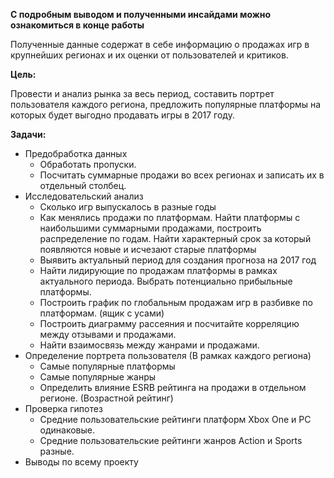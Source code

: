 **С подробным выводом и полученными инсайдами можно ознакомиться в конце работы**

Полученные данные содержат в себе информацию о продажах игр в крупнейших регионах и их оценки от пользователей и критиков.

**Цель:**

Провести и анализ рынка за весь период, составить портрет пользователя каждого региона, предложить популярные платформы на которых будет выгодно продавать игры в 2017 году.

**Задачи:**
- Предобработка данных
    - Обработать пропуски.
    - Посчитать суммарные продажи во всех регионах и записать их в отдельный столбец.
- Исследовательский анализ
    -  Сколько игр выпускалось в разные годы
    -  Как менялись продажи по платформам. Найти платформы с наибольшими суммарными продажами, построить распределение по годам. Найти характерный срок за который появляются новые и исчезают старые платформы
    - Выявить актуальный период для создания прогноза на 2017 год
    - Найти лидирующие по продажам платформы в рамках актуального периода. Выбрать потенциально прибыльные платформы.
    - Построить график по глобальным продажам игр в разбивке по платформам. (ящик с усами)
    - Построить диаграмму рассеяния и посчитайте корреляцию между отзывами и продажами.
    - Найти взаимосвязь между жанрами и продажами.
- Определение портрета пользователя 
  (В рамках каждого региона)
  - Самые популярные платформы 
  - Самые популярные жанры
  - Определить влияние ESRB рейтинга на продажи в отдельном регионе. (Возрастной рейтинг)
- Проверка гипотез 
    - Средние пользовательские рейтинги платформ Xbox One и PC одинаковые.
    - Средние пользовательские рейтинги жанров Action и Sports разные.
- Выводы по всему проекту
